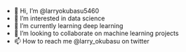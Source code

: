 - 👋 Hi, I’m @larryokubasu5460
- 👀 I’m interested in data science
- 🌱 I’m currently learning deep learning
- 💞️ I’m looking to collaborate on machine learning projects
- 📫 How to reach me @larry_okubasu on twitter

<!---
larryokubasu5460/larryokubasu5460 is a ✨ special ✨ repository because its `README.md` (this file) appears on your GitHub profile.
You can click the Preview link to take a look at your changes.
--->
